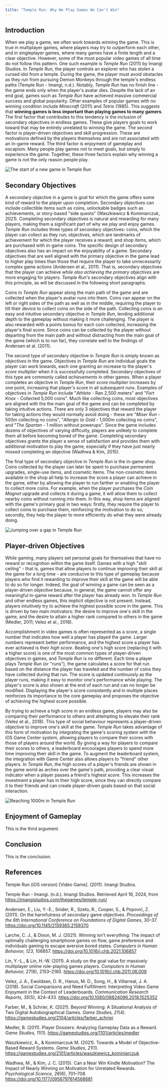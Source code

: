 ```yaml
---
title: "Temple Run: Why We Play Games We Can't Win"
---
```


## Introduction

When we play a game, we often work towards winning the game. This is true in multiplayer games, where players may try to outperform each other, and in singleplayer games, where many games have a finite length and a clear objective. However, some of the most popular video games of all time do not follow this pattern. One such example is *Temple Run* (2011) by Imangi Studios. In *Temple Run*, the player controls an explorer who has stolen a cursed idol from a temple. During the game, the player must avoid obstacles as they run from pursuing Demon Monkeys through the temple's endless paths (Temple Run - Imangi, n.d.). Notably, *Temple Run* has no finish line - the game ends only when the player's avatar dies. Despite the lack of an end goal, games such as *Temple Run* have achieved massive commercial success and global popularity. Other examples of popular games with no winning condition include *Minecraft* (2011) and *Tetris* (1985). This suggests that **winning games is less important than playing games to many gamers**. The first factor that contributes to this tendency is the inclusion of secondary objectives in endless games. These give players goals to work toward that may be entirely unrelated to winning the game. The second factor is player-driven objectives and skill progression. These are motivations defined by the players themselves and are not associated with an in-game reward. The third factor is enjoyment of gameplay and escapism. Many people play games not to meet goals, but simply to experience the game. Together, these three factors explain why winning a game is not the only reason people play.

![The start of a new game in Temple Run](../assets/images/temple-run-1.png)

## Secondary Objectives

A secondary objective in a game is goal for which the game offers some kind of reward to the player upon completion. Secondary objectives can include collectible items such as coins, unlockable badges such as achievements, or story-based "side quests" (Waszkiewicz & Kominiarczuk, 2021). Completing secondary objectives is natural and rewarding for many players, making them a significant part of why we play and enjoy games. *Temple Run* includes three types of secondary objectives: coins, which the player can collect as they run; objectives, which are landmarks of achievement for which the player receives a reward; and shop items, which are purchased with in-game coins. The specific design of secondary objectives also has an impact on the enjoyability of a game. Secondary objectives that are well aligned with the primary objective in the game lead to higher play times than those that require the player to take unnecessarily complex game actions (Andersen et al., 2011). That is, secondary objectives that the player can achieve *while also achieving the primary objectives* are more engaging for players. *Temple Run*'s secondary objectives align with this principle, as will be discussed in the following short paragraphs.

Coins in *Temple Run* appear along the main path of the game and are collected when the player's avatar runs into them. Coins can appear on the left or right sides of the path as well as in the middle, requiring the player to tilt their device to collect coins on the side of the path. Collecting coins is an easy and intuitive secondary objective in *Temple Run*, lending additional depth to the gameplay without making it more challenging. The player is also rewarded with a points bonus for each coin collected, increasing the player's final score. Since coins can be collected by the player without departing from the main path and without distracting from the main goal of the game (which is to run far), they correlate well to the findings of Andersen et al. (2011).

The second type of secondary objective in *Temple Run* is simply known as *objectives* in the game. Objectives in *Temple Run* are individual goals the player can work towards, each one granting an increase to the player's *score multiplier* when it is successfully completed. Secondary objectives of this type are commonly called *achievements* in other games. When a player completes an objective in *Temple Run*, their *score multiplier* increases by one point, increasing that player's score in all subsequent runs. Examples of objectives in *Temple Run* include "*Athlete* - Ran 2,500 meters" and "*Fort Knox* - Collected 5,000 coins". Much like collecting coins, most objectives are aligned with the the main goal of the game and can be completed by taking intuitive actions. There are only 3 objectives that reward the player for taking actions they would normally avoid doing - these are "*Miser Run* - 500m collecting no coins", "*Allergic to Gold* - 1,000m collecting no coins", and "*The Spartan* - 1 million without powerups". Since the game includes dozens of objectives of varying difficulty, players are unlikely to complete them all before becoming bored of the game. Completing secondary objectives grants the player a sense of satisfaction and provides them with additional motivation to play the game, especially if they have just nearly missed completing an objective (Wadhwa & Kim, 2015).

The final type of secondary objective in *Temple Run* is the in-game shop. Coins collected by the player can later be spent to purchase permanent upgrades, single-use items, and cosmetic items. The non-cosmetic items available in the shop all help to increase the score a player can achieve in the game, either by allowing the player to run farther or enabling the player to collect more coins. For example, when the player purchases the *Coin Magnet* upgrade and collects it during a game, it will allow them to collect nearby coins without running into them. In this way, shop items are aligned with the game's primary goal in two ways: firstly, they require the player to collect coins to purchase them, reinforcing the motivation to do so; secondly, they help the player to more efficiently do what they were already doing.

![Jumping over a gap in Temple Run](../assets/images/temple-run-2.png)

## Player-driven Objectives

While gaming, many players set personal goals for themselves that have no reward or recognition within the game itself. Games with a high "skill ceiling" - that is, games that allow players to continue improving their skill at the game for a long time - are conducive to this type of gameplay because players who find it rewarding to improve their skill at the game will be able to do so for longer. Indeed, the goal of winning a game can be seen as a player-driven objective because, in general, the game cannot offer any meaningful in-game reward after the player has already won. In *Temple Run* and other endless games, this implicit objective is not present. Instead, players intuitively try to achieve the highest possible score in the game. This is driven by two main motivators: the desire to improve one's skill in the game, and the desire to attain a higher rank compared to others in the game (Medler, 2011; Velez et al., 2018).

Accomplishment in video games is often represented as a *score*, a single number that indicates how well a player has played the game. Larger numbers represent better performance, and the highest score a player has ever achieved is their *high score*. Beating one's high score (replacing it with a higher score) is one of the most common types of player-driven objectives in games, and *Temple Run* is no different. Each time a player plays *Temple Run* (or "runs"), the game calculates a score for that run based on the distance the player has traveled and the number of coins they have collected during that run. The score is updated continuosly as the player runs, making it easy to monitor one's performance while playing. The player's score is also shown at the end of each run and can no longer be modified. Displaying the player's score consistently and in multiple places reinforces its importance to the core gameplay and proposes the objective of achieving the highest score possible.

By trying to achieve a high score in an endless game, players may also be comparing their performance to others and attempting to elevate their rank (Velez et al., 2018). This type of social behaviour represents a player-driven objective to improve one's skill at the game. *Temple Run* takes advantage of this form of motivation by integrating the game's scoring system with the iOS Game Center system, allowing players to compare their scores with those of players around the world. By giving a way for players to compare their scores to others, a leaderboard encourages players to spend more time improving their skill in the game. To augment the leaderboard system, the integration with Game Center also allows players to "friend" other players. In *Temple Run*, the high scores of a player's friends are shown in the game world as arches over the game's path, providing a clear visual indicator when a player passes a friend's highest score. This increases the investment a player has in their high score, since they can directly compare it to their friends and can create player-driven goals based on that social interaction.

![Reaching 1000m in Temple Run](../assets/images/temple-run-3.png)

## Enjoyment of Gameplay

This is the third argument.

## Conclusion

This is the conclusion.

## References

Temple Run (iOS version) [Video Game]. (2011). Imangi Studios.

Temple Run - Imangi. (n.d.). Imangi Studios. Retrieved April 16, 2024, from https://imangistudios.com/thegames/temple-run/

Andersen, E., Liu, Y.-E., Snider, R., Szeto, R., Cooper, S., & Popović, Z. (2011). On the harmfulness of secondary game objectives. *Proceedings of the 6th International Conference on Foundations of Digital Games*, 30–37. https://doi.org/10.1145/2159365.2159370

Larche, C. J., & Dixon, M. J. (2021). Winning isn't everything: The impact of optimally challenging smartphone games on flow, game preference and individuals gaming to escape aversive bored states. *Computers in Human Behavior, 123*, 106857. https://doi.org/10.1016/j.chb.2021.106857

Lin, Y.-L., & Lin, H.-W. (2011). A study on the goal value for massively multiplayer online role-playing games players. *Computers in Human Behavior, 27*(6), 2153–2160. https://doi.org/10.1016/j.chb.2011.06.009

Velez, J. A., Ewoldsen, D. R., Hanus, M. D., Song, H., & Villarreal, J. A. (2018). Social Comparisons and Need Fulfillment: Interpreting Video Game Enjoyment in the Context of Leaderboards. *Communication Research Reports, 35*(5), 424–433. https://doi.org/10.1080/08824096.2018.1525352

Farber, M., & Schrier, K. (2021). Beyond Winning: A Situational Analysis of Two Digital Autobiographical Games. *Game Studies, 21*(4). https://gamestudies.org/2104/articles/farber_schrier

Medler, B. (2011). Player Dossiers: Analyzing Gameplay Data as a Reward. *Game Studies, 11*(1). https://gamestudies.org/1101/articles/medler

Waszkiewicz, A., & Kominiarczuk M. (2021). Towards a Model of Objective-Based Reward Systems. *Game Studies, 21*(1). https://gamestudies.org/2101/articles/waszkiewicz_kominiarczuk

Wadhwa, M., & Kim, J. C. (2015). Can a Near Win Kindle Motivation? The Impact of Nearly Winning on Motivation for Unrelated Rewards. *Psychological Science, 26*(6), 701–708. https://doi.org/10.1177/0956797614568681
